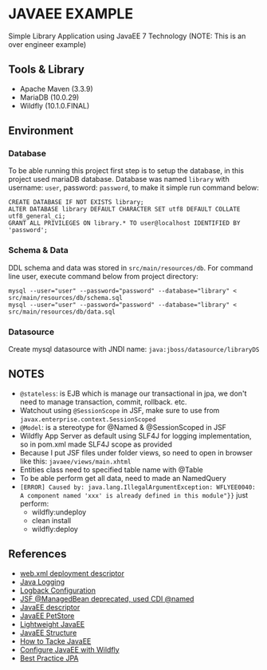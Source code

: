 # JAVAEE EXAMPLE
Simple Library Application using JavaEE 7 Technology (NOTE: This is an over engineer example)

## Tools & Library

* Apache Maven (3.3.9)
* MariaDB (10.0.29)
* Wildfly (10.1.0.FINAL)

## Environment

### Database

To be able running this project first step is to setup the database, in this project used mariaDB database.
Database was named `library` with username: `user`, password: `password`, to make it simple run command below:

```
CREATE DATABASE IF NOT EXISTS library;
ALTER DATABASE library DEFAULT CHARACTER SET utf8 DEFAULT COLLATE utf8_general_ci;
GRANT ALL PRIVILEGES ON library.* TO user@localhost IDENTIFIED BY 'password';
```

### Schema & Data
DDL schema and data was stored in `src/main/resources/db`. For command line user, execute command below from project directory:

```
mysql --user="user" --password="password" --database="library" < src/main/resources/db/schema.sql
mysql --user="user" --password="password" --database="library" < src/main/resources/db/data.sql
```

### Datasource
Create mysql datasource with JNDI name: `java:jboss/datasource/libraryDS`

## NOTES

* `@stateless`: is EJB which is manage our transactional in jpa, we don't need to manage transaction, commit, rollback. etc.
* Watchout using `@SessionScope` in JSF, make sure to use from `javax.enterprise.context.SessionScoped`
* `@Model`: is a stereotype for @Named & @SessionScoped in JSF
* Wildfly App Server as default using SLF4J for logging implementation, so in pom.xml made SLF4J scope as provided
* Because I put JSF files under folder views, so need to open in browser like this: `javaee/views/main.xhtml`
* Entities class need to specified table name with @Table
* To be able perform get all data, need to made an NamedQuery
* `[ERROR] Caused by: java.lang.IllegalArgumentException: WFLYEE0040: A component named 'xxx' is already defined in this module"}}` just perform:
    * wildfly:undeploy
    * clean install
    * wildfly:deploy

## References

* [web.xml deployment descriptor](https://www.mkyong.com/web-development/the-web-xml-deployment-descriptor-examples/)
* [Java Logging](http://www.pscheidl.cz/jee-tips/Injecting-Logger/)
* [Logback Configuration](https://springframework.guru/logback-configuration-using-xml/)
* [JSF @ManagedBean deprecated, used CDI @named](http://stackoverflow.com/questions/4347374/backing-beans-managedbean-or-cdi-beans-named)
* [JavaEE descriptor](https://antoniogoncalves.org/2013/06/04/java-ee-7-deployment-descriptors/)
* [JavaEE PetStore](https://github.com/agoncal/agoncal-application-petstore-ee6)
* [Lightweight JavaEE](https://www.youtube.com/watch?v=p4uSu_NvwCE&list=PLxU9yM-_yPs9j21E_xHMzaR4EGcCiKssC&index=7)
* [JavaEE Structure](https://www.youtube.com/watch?v=grJC6RFiB58)
* [How to Tacke JavaEE](https://www.youtube.com/watch?v=JWcoiXNoKxk)
* [Configure JavaEE with Wildfly](https://wwu-pi.github.io/tutorials/lectures/eai/010_tutorial_jboss_setup.html)
* [Best Practice JPA](https://zeroturnaround.com/rebellabs/how-to-use-jpa-correctly-to-avoid-complaints-of-a-slow-application/)
